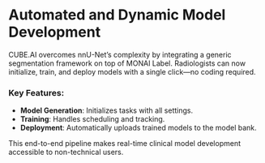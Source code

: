 
# Automated and Dynamic Model Development

CUBE.AI overcomes nnU-Net’s complexity by integrating a generic segmentation framework on top of MONAI Label. Radiologists can now initialize, train, and deploy models with a single click—no coding required.

### Key Features:
- **Model Generation**: Initializes tasks with all settings.
- **Training**: Handles scheduling and tracking.
- **Deployment**: Automatically uploads trained models to the model bank.

This end-to-end pipeline makes real-time clinical model development accessible to non-technical users.